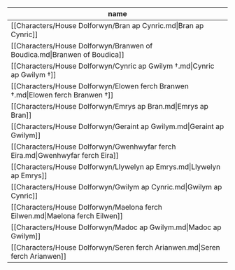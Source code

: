 | name                                                                             |
| -------------------------------------------------------------------------------- |
| [[Characters/House Dolforwyn/Bran ap Cynric.md\|Bran ap Cynric]]                 |
| [[Characters/House Dolforwyn/Branwen of Boudica.md\|Branwen of Boudica]]         |
| [[Characters/House Dolforwyn/Cynric ap Gwilym †.md\|Cynric ap Gwilym †]]         |
| [[Characters/House Dolforwyn/Elowen ferch Branwen †.md\|Elowen ferch Branwen †]] |
| [[Characters/House Dolforwyn/Emrys ap Bran.md\|Emrys ap Bran]]                   |
| [[Characters/House Dolforwyn/Geraint ap Gwilym.md\|Geraint ap Gwilym]]           |
| [[Characters/House Dolforwyn/Gwenhwyfar ferch Eira.md\|Gwenhwyfar ferch Eira]]   |
| [[Characters/House Dolforwyn/Llywelyn ap Emrys.md\|Llywelyn ap Emrys]]           |
| [[Characters/House Dolforwyn/Gwilym ap Cynric.md\|Gwilym ap Cynric]]             |
| [[Characters/House Dolforwyn/Maelona ferch Eilwen.md\|Maelona ferch Eilwen]]     |
| [[Characters/House Dolforwyn/Madoc ap Gwilym.md\|Madoc ap Gwilym]]               |
| [[Characters/House Dolforwyn/Seren ferch Arianwen.md\|Seren ferch Arianwen]]     |

